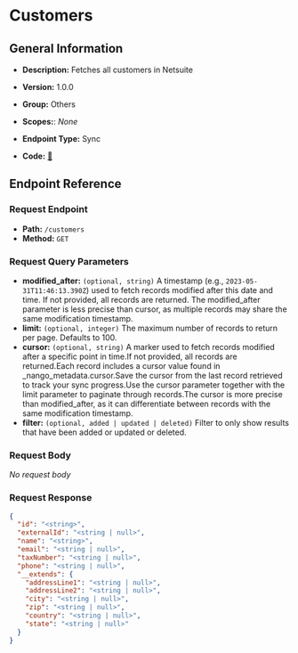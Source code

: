 # Customers

## General Information

- **Description:** Fetches all customers in Netsuite

- **Version:** 1.0.0
- **Group:** Others
- **Scopes:**: _None_
- **Endpoint Type:** Sync
- **Code:** [🔗](https://github.com/NangoHQ/integration-templates/tree/main/integrations/netsuite-tba/syncs/customers.ts)

## Endpoint Reference

### Request Endpoint

- **Path:** `/customers`
- **Method:** `GET`

### Request Query Parameters

- **modified_after:** `(optional, string)` A timestamp (e.g., `2023-05-31T11:46:13.390Z`) used to fetch records modified after this date and time. If not provided, all records are returned. The modified_after parameter is less precise than cursor, as multiple records may share the same modification timestamp.
- **limit:** `(optional, integer)` The maximum number of records to return per page. Defaults to 100.
- **cursor:** `(optional, string)` A marker used to fetch records modified after a specific point in time.If not provided, all records are returned.Each record includes a cursor value found in _nango_metadata.cursor.Save the cursor from the last record retrieved to track your sync progress.Use the cursor parameter together with the limit parameter to paginate through records.The cursor is more precise than modified_after, as it can differentiate between records with the same modification timestamp.
- **filter:** `(optional, added | updated | deleted)` Filter to only show results that have been added or updated or deleted.

### Request Body

_No request body_

### Request Response

```json
{
  "id": "<string>",
  "externalId": "<string | null>",
  "name": "<string>",
  "email": "<string | null>",
  "taxNumber": "<string | null>",
  "phone": "<string | null>",
  "__extends": {
    "addressLine1": "<string | null>",
    "addressLine2": "<string | null>",
    "city": "<string | null>",
    "zip": "<string | null>",
    "country": "<string | null>",
    "state": "<string | null>"
  }
}
```
